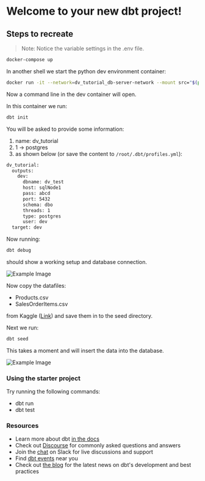 # Welcome to your new dbt project!

## Steps to recreate

>Note: Notice the variable settings in the .env file.

```bash
docker-compose up 
```

In another shell we start the python dev environment container:

```bash
docker run -it --network=dv_tutorial_db-server-network --mount src="$(pwd)",target=/app,type=bind dv_tutorial_dbt bash
```

Now a command line in the dev container will open.

In this container we run:

```bash
dbt init
```

You will be asked to provide some information:

1. name: dv_tutorial
2. 1 -> postgres 
3. as shown below (or save the content to `/root/.dbt/profiles.yml`):

```bash
dv_tutorial:
  outputs:
    dev:
      dbname: dv_test
      host: sqlNode1
      pass: abcd
      port: 5432
      schema: dbo
      threads: 1
      type: postgres
      user: dev
  target: dev
```

Now running:

```bash
dbt debug
```

should show a working setup and database connection.

![Example Image](docs/image/debug.png)

Now copy the datafiles:

- Products.csv
- SalesOrderItems.csv

from Kaggle ([Link](https://www.kaggle.com/datasets/yasinnaal/bikes-sales-sample-data/))
and save them in to the seed directory.

Next we run:

```bash
dbt seed
```

This takes a moment and will insert the data into the database.

![Example Image](docs/image/seed.png)

### Using the starter project

Try running the following commands:

- dbt run
- dbt test

### Resources

- Learn more about dbt [in the docs](https://docs.getdbt.com/docs/introduction)
- Check out [Discourse](https://discourse.getdbt.com/) for commonly asked questions and answers
- Join the [chat](https://community.getdbt.com/) on Slack for live discussions and support
- Find [dbt events](https://events.getdbt.com) near you
- Check out [the blog](https://blog.getdbt.com/) for the latest news on dbt's development and best practices
